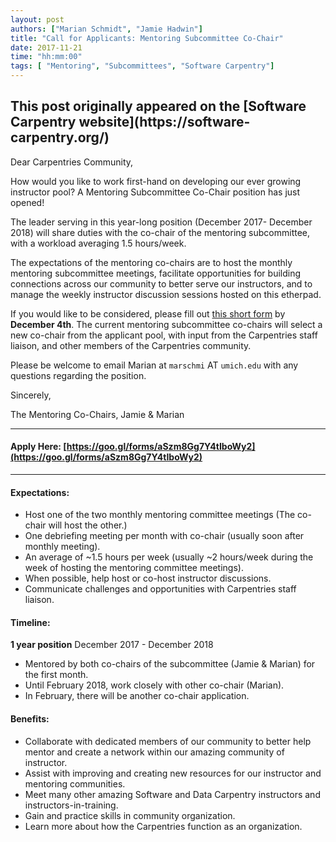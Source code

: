 ```yaml
---
layout: post
authors: ["Marian Schmidt", "Jamie Hadwin"]
title: "Call for Applicants: Mentoring Subcommittee Co-Chair"
date: 2017-11-21
time: "hh:mm:00"
tags: [ "Mentoring", "Subcommittees", "Software Carpentry"]
---
```


<h2>This post originally appeared on the [Software Carpentry website](https://software-carpentry.org/)</h2>

Dear Carpentries Community,

How would you like to work first-hand on developing our ever growing instructor pool? A 
Mentoring Subcommittee Co-Chair position has just opened!

The leader serving in this year-long position (December 2017- December 2018) will share duties with the co-chair of the mentoring subcommittee, with a workload averaging 1.5 hours/week.

The expectations of the mentoring co-chairs are to host the monthly mentoring subcommittee meetings, facilitate opportunities for building connections across our community to better serve our instructors, and to manage the weekly instructor discussion sessions hosted on this etherpad.

If you would like to be considered, please fill out [this short form](https://goo.gl/forms/aSzm8Gg7Y4tIboWy2) by **December 4th**.  The current mentoring subcommittee co-chairs will select a new co-chair from the applicant pool, with input from the Carpentries staff liaison, and other members of the Carpentries community.

Please be welcome to email Marian at `marschmi` AT `umich.edu` with any questions regarding the position. 

Sincerely,  

The Mentoring Co-Chairs, Jamie & Marian 

********

#### Apply Here: [https://goo.gl/forms/aSzm8Gg7Y4tIboWy2](https://goo.gl/forms/aSzm8Gg7Y4tIboWy2)

********

#### Expectations:

- Host one of the two monthly mentoring committee meetings (The co-chair will host the other.)  
- One debriefing meeting per month with co-chair (usually soon after monthly meeting).  
- An average of ~1.5 hours per week (usually ~2 hours/week during the week of hosting the mentoring committee meetings).  
- When possible, help host or co-host instructor discussions.  
- Communicate challenges and opportunities with Carpentries staff liaison. 


#### Timeline:  

**1 year position** December 2017 - December 2018  

- Mentored by both co-chairs of the subcommittee (Jamie & Marian) for the first month.   
- Until February 2018, work closely with other co-chair (Marian).  
- In February, there will be another co-chair application.

#### Benefits:

- Collaborate with dedicated members of our community to better help mentor and create a network within our amazing community of instructor.  
- Assist with improving and creating new resources for our instructor and mentoring communities.  
- Meet many other amazing Software and Data Carpentry instructors and instructors-in-training.  
- Gain and practice skills in community organization.  
- Learn more about how the Carpentries function as an organization.
